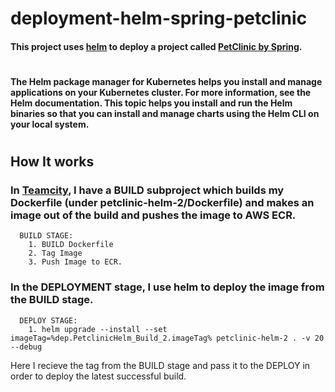 # deployment-helm-spring-petclinic

#### This project uses [helm](https://docs.aws.amazon.com/eks/latest/userguide/helm.html) to deploy a project called [PetClinic by Spring](https://github.com/spring-projects/spring-petclinic).
#
#### The Helm package manager for Kubernetes helps you install and manage applications on your Kubernetes cluster. For more information, see the Helm documentation. This topic helps you install and run the Helm binaries so that you can install and manage charts using the Helm CLI on your local system.

#

## How It works

### In [Teamcity](https://www.jetbrains.com/teamcity/), I have a BUILD subproject which builds my Dockerfile (under petclinic-helm-2/Dockerfile) and makes an image out of the build and pushes the image to AWS ECR.

      BUILD STAGE:
        1. BUILD Dockerfile
        2. Tag Image
        3. Push Image to ECR.
 
### In the DEPLOYMENT stage, I use helm to deploy the image from the BUILD stage.

      DEPLOY STAGE:
        1. helm upgrade --install --set imageTag=%dep.PetclinicHelm_Build_2.imageTag% petclinic-helm-2 . -v 20 --debug

Here I recieve the tag from the BUILD stage and pass it to the DEPLOY in order to deploy the latest successful build.
